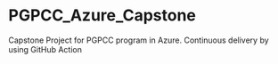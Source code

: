 # PGPCC_Azure_Capstone
Capstone Project for PGPCC program in Azure. Continuous delivery by using GitHub Action
